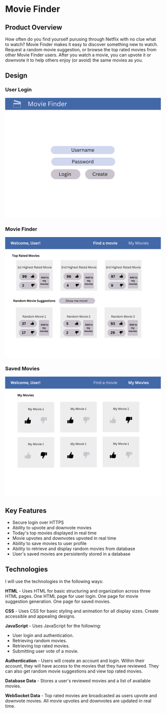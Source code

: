 # Movie Finder

## Product Overview
How often do you find yourself purusing through Netflix with no clue what to watch? Movie Finder makes it easy to discover something new to watch. Request a random movie suggestion, or browse the top rated movies from other Movie Finder users. After you watch a movie, you can upvote it or downvote it to help others enjoy (or avoid) the same movies as you.

## Design
### User Login  
![login](./mock-images/login.png)  

### Movie Finder
![movie-finder](./mock-images/movie-finder.png)

### Saved Movies
![my-movies](./mock-images/my-movies.png)

## Key Features  
- Secure login over HTTPS
- Ability to upvote and downvote movies
- Today's top movies displayed in real time
- Movie upvotes and downvotes upvoted in real time
- Ability to save movies to user profile
- Ability to retrieve and display random movies from database
- User's saved movies are persistently stored in a database

## Technologies
I will use the technologies in the following ways:  

**HTML** - Uses HTML for basic structuring and organization across three HTML pages. One HTML page for user login. One page for movie suggestion generation. One page for saved movies.  
 
**CSS** - Uses CSS for basic styling and animation for all display sizes. Create accessible and appealing designs.  

**JavaScript** - Uses JavaScript for the following:
- User login and authentication.  
- Retrieving random movies.  
- Retrieving top rated movies.  
- Submitting user vote of a movie.  

**Authentication** - Users will create an account and login. Within their account, they will have access to the movies that they have reviewed. They can also get random movie suggestions and view top rated movies.  

**Database Data** - Stores a user's reviewed movies and a list of available movies.  

**WebSocket Data** - Top rated movies are broadcasted as users upvote and downvote movies. All movie upvotes and downvotes are updated in real time.  
